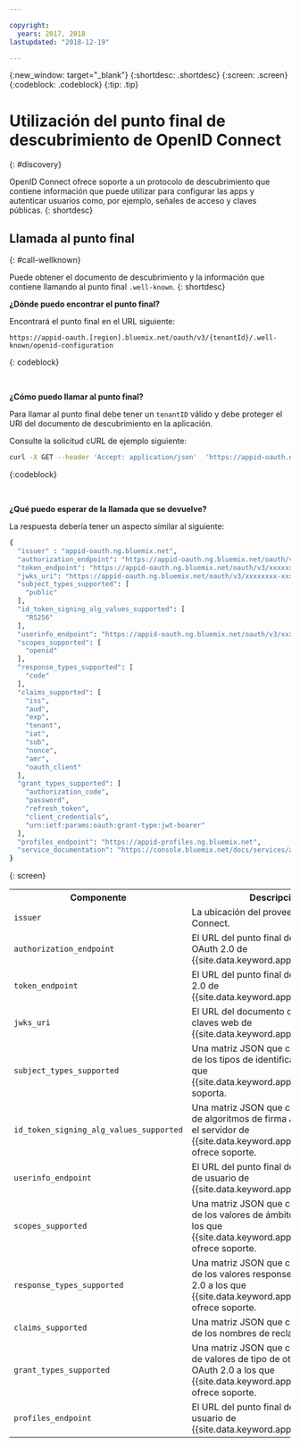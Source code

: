 ```yaml
---

copyright:
  years: 2017, 2018
lastupdated: "2018-12-19"

---
```


{:new_window: target="_blank"}
{:shortdesc: .shortdesc}
{:screen: .screen}
{:codeblock: .codeblock}
{:tip: .tip}


# Utilización del punto final de descubrimiento de OpenID Connect
{: #discovery}

OpenID Connect ofrece soporte a un protocolo de descubrimiento que contiene información que puede utilizar para configurar las apps y autenticar usuarios como, por ejemplo, señales de acceso y claves públicas.
{: shortdesc}


## Llamada al punto final
{: #call-wellknown}

Puede obtener el documento de descubrimiento y la información que contiene llamando al punto final `.well-known`.
{: shortdesc}


**¿Dónde puedo encontrar el punto final?**

Encontrará el punto final en el URL siguiente:

  ```
  https://appid-oauth.[region].bluemix.net/oauth/v3/{tenantId}/.well-known/openid-configuration
  ```
  {: codeblock}

</br>

**¿Cómo puedo llamar al punto final?**

Para llamar al punto final debe tener un `tenantID` válido y debe proteger el URI del documento de descubrimiento en la aplicación.

Consulte la solicitud cURL de ejemplo siguiente:

  ```bash
  curl -X GET --header 'Accept: application/json'  'https://appid-oauth.ng.bluemix.net/oauth/v3/xxxxxxxx-xxxx-xxxx-xxxx-xxxxxxxxxxxx/.well-known/openid-configuration'
  ```
  {:codeblock}

</br>

**¿Qué puedo esperar de la llamada que se devuelve?**

La respuesta debería tener un aspecto similar al siguiente:

  ```bash
  {
    "issuer" : "appid-oauth.ng.bluemix.net",
    "authorization_endpoint": "https://appid-oauth.ng.bluemix.net/oauth/v3/xxxxxxxx-xxxx-xxxx-xxxx-xxxxxxxxxxxx/authorization",
    "token_endpoint": "https://appid-oauth.ng.bluemix.net/oauth/v3/xxxxxxxx-xxxx-xxxx-xxxx-xxxxxxxxxxxx/token",
    "jwks_uri": "https://appid-oauth.ng.bluemix.net/oauth/v3/xxxxxxxx-xxxx-xxxx-xxxx-xxxxxxxxxxxx/publickeys",
    "subject_types_supported": [
      "public"
    ],
    "id_token_signing_alg_values_supported": [
      "RS256"
    ],
    "userinfo_endpoint": "https://appid-oauth.ng.bluemix.net/oauth/v3/xxxxxxxx-xxxx-xxxx-xxxx-xxxxxxxxxxxx/userinfo",
    "scopes_supported": [
      "openid"
    ],
    "response_types_supported": [
      "code"
    ],
    "claims_supported": [
      "iss",
      "aud",
      "exp",
      "tenant",
      "iat",
      "sub",
      "nonce",
      "amr",
      "oauth_client"
    ],
    "grant_types_supported": [
      "authorization_code",
      "password",
      "refresh_token",
      "client_credentials",
      "urn:ietf:params:oauth:grant-type:jwt-bearer"
    ],
    "profiles_endpoint": "https://appid-profiles.ng.bluemix.net",
    "service_documentation": "https://console.bluemix.net/docs/services/appid/index.html"
  }
  ```
  {: screen}

  <table>
    <tr>
      <th> Componente </th>
      <th> Descripción </th>
    </tr>
    <tr>
    <td><code>issuer</code></td>
    <td>La ubicación del proveedor de OpenID Connect.</td>
    </tr>
    <tr>
      <td><code>authorization_endpoint</code></td>
      <td>El URL del punto final de autorización OAuth 2.0 de {{site.data.keyword.appid_short_notm}}.</td>
    </tr>
    <tr>
      <td><code>token_endpoint</code></td>
      <td>El URL del punto final de la señal OAuth 2.0 de {{site.data.keyword.appid_short_notm}}.</td>
    </tr>
    <tr>
      <td><code>jwks_uri</code></td>
      <td>El URL del documento del conjunto de claves web de {{site.data.keyword.appid_short_notm}}.</td>
    </tr>
    <tr>
      <td><code>subject_types_supported</code></td>
      <td>Una matriz JSON que contiene una lista de los tipos de identificador de sujeto que {{site.data.keyword.appid_short_notm}} soporta.</td>
    </tr>
    <tr>
      <td><code>id_token_signing_alg_values_supported</code></td>
      <td>Una matriz JSON que contiene una lista de algoritmos de firma JSON a los que el servidor de {{site.data.keyword.appid_short_notm}} ofrece soporte.</td>
    </tr>
    <tr>
      <td><code>userinfo_endpoint</code></td>
      <td>El URL del punto final de la información de usuario de {{site.data.keyword.appid_short_notm}}.</td>
    </tr>
    <tr>
      <td><code>scopes_supported</code></td>
      <td>Una matriz JSON que contiene una lista de los valores de ámbito de OAuth 2.0 a los que {{site.data.keyword.appid_short_notm}} ofrece soporte.</td>
    </tr>
    <tr>
      <td><code>response_types_supported</code></td>
      <td>Una matriz JSON que contiene una lista de los valores response_type de OAuth 2.0 a los que {{site.data.keyword.appid_short_notm}} ofrece soporte.</td>
    </tr>
    <tr>
      <td><code>claims_supported</code></td>
      <td>Una matriz JSON que contiene una lista de los nombres de reclamación.</td>
    </tr>
    <tr>
      <td><code>grant_types_supported</code></td>
      <td>Una matriz JSON que contiene una lista de valores de tipo de otorgamiento OAuth 2.0 a los que {{site.data.keyword.appid_short_notm}} ofrece soporte.</td>
    </tr>
    <tr>
      <td><code>profiles_endpoint</code></td>
      <td>El URL del punto final del perfil de usuario de {{site.data.keyword.appid_short_notm}}.</td>
    </tr>
  </table>

</br>
</br>



